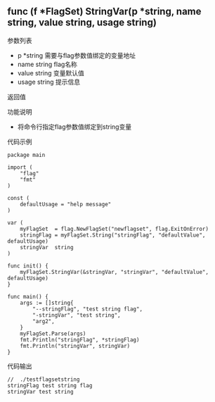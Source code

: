 ## func (f *FlagSet) StringVar(p *string, name string, value string, usage string)

参数列表
- p *string 需要与flag参数值绑定的变量地址
- name string   flag名称
- value string 变量默认值
- usage string 提示信息

返回值

功能说明
- 将命令行指定flag参数值绑定到string变量

代码示例
    
    package main
    
    import (
    	"flag"
    	"fmt"
    )
    
    const (
    	defaultUsage = "help message"
    )
    
    var (
    	myFlagSet  = flag.NewFlagSet("newflagset", flag.ExitOnError)
    	stringFlag = myFlagSet.String("stringFlag", "defaultValue", defaultUsage)
    	stringVar  string
    )
    
    func init() {
    	myFlagSet.StringVar(&stringVar, "stringVar", "defaultValue", defaultUsage)
    }
    
    func main() {
    	args := []string{
    		"--stringFlag", "test string flag",
    		"-stringVar", "test string",
    		"arg2",
    	}
    	myFlagSet.Parse(args)
    	fmt.Println("stringFlag", *stringFlag)
    	fmt.Println("stringVar", stringVar)
    }

代码输出
        
    //  ./testflagsetstring 
    stringFlag test string flag
    stringVar test string
